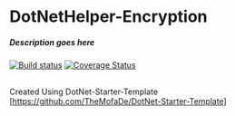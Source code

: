 # DotNetHelper-Encryption
#####  Description goes here

[![Build status](https://ci.appveyor.com/api/projects/status/s0pohwrx6clu0aif?svg=true)](https://ci.appveyor.com/project/TheMofaDe/DotNetHelper-Encryption)
[![Coverage Status](https://coveralls.io/repos/github/TheMofaDe/DotNetHelper-Encryption/badge.svg)](https://coveralls.io/github/TheMofaDe/DotNetHelper-Encryption)
##
##

Created Using DotNet-Starter-Template
[https://github.com/TheMofaDe/DotNet-Starter-Template] 